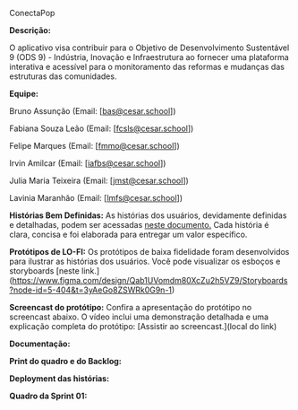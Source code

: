 ConectaPop

__Descrição:__

O aplicativo visa contribuir para o Objetivo de Desenvolvimento Sustentável 9 (ODS 9) - Indústria, Inovação e Infraestrutura ao fornecer uma plataforma interativa e acessível para o monitoramento das reformas e mudanças das estruturas das comunidades.

__Equipe:__

Bruno Assunção
(Email: [bas@cesar.school])

Fabiana Souza Leão
(Email: [fcsls@cesar.school])

Felipe Marques
(Email: [fmmo@cesar.school])

Irvin Amilcar
(Email: [iafbs@cesar.school])

Julia Maria Teixeira
(Email: [jmst@cesar.school])

Lavinia Maranhão
(Email: [lmfs@cesar.school])

__Histórias Bem Definidas:__
As histórias dos usuários, devidamente definidas e detalhadas, podem ser acessadas [neste documento.](https://docs.google.com/document/d/1dVWGrCuVH_bPpP2ZX_JoNDxUlfM8ij-ivFmqM-KuvS0/edit?usp=sharing) Cada história é clara, concisa e foi elaborada para entregar um valor específico.

__Protótipos de LO-FI:__
Os protótipos de baixa fidelidade foram desenvolvidos para ilustrar as histórias dos usuários. Você pode visualizar os esboços e storyboards [neste link.] (https://www.figma.com/design/Qab1UVomdm80XcZu2h5VZ9/Storyboards?node-id=5-404&t=3yAeGo8ZSWRk0G9n-1)

__Screencast do protótipo:__
Confira a apresentação do protótipo no screencast abaixo. O vídeo inclui uma demonstração detalhada e uma explicação completa do protótipo:
[Assistir ao screencast.](local do link)


__Documentação:__

__Print do quadro e do Backlog:__

__Deployment das histórias:__

__Quadro da Sprint 01:__



